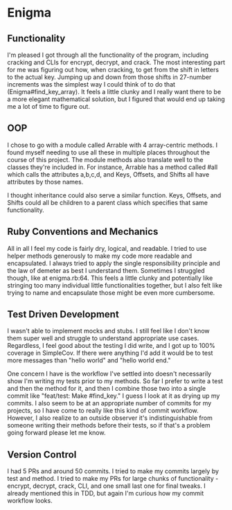 # Enigma

## Functionality

I'm pleased I got through all the functionality of the program, including cracking and CLIs for encrypt, decrypt, and crack.  The most interesting part for me was figuring out how, when cracking, to get from the shift in letters to the actual key.  Jumping up and down from those shifts in 27-number increments was the simplest way I could think of to do that (Enigma#find_key_array).  It feels a little clunky and I really want there to be a more elegant mathematical solution, but I figured that would end up taking me a lot of time to figure out.

## OOP

I chose to go with a module called Arrable with 4 array-centric methods.  I found myself needing to use all these in multiple places throughout the course of this project.  The module methods also translate well to the classes they're included in.  For instance, Arrable has a method called #all which calls the attributes a,b,c,d, and Keys, Offsets, and Shifts all have attributes by those names.

I thought inheritance could also serve a similar function.  Keys, Offsets, and Shifts could all be children to a parent class which specifies that same functionality.

## Ruby Conventions and Mechanics

All in all I feel my code is fairly dry, logical, and readable.  I tried to use helper methods generously to make my code more readable and encapsulated.  I always tried to apply the single responsibility principle and the law of demeter as best I understand them.  Sometimes I struggled though, like at enigma.rb:64.  This feels a little clunky and potentially like stringing too many individual little functionalities together, but I also felt like trying to name and encapsulate those might be even more cumbersome.

## Test Driven Development

I wasn't able to implement mocks and stubs.  I still feel like I don't know them super well and struggle to understand appropriate use cases.  Regardless, I feel good about the testing I did write, and I got up to 100% coverage in SimpleCov.  If there were anything I'd add it would be to test more messages than "hello world" and "hello world end."

One concern I have is the workflow I've settled into doesn't necessarily show I'm writing my tests prior to my methods.  So far I prefer to write a test and then the method for it, and then I combine those two into a single commit like "feat/test: Make #find_key."  I guess I look at it as drying up my commits.  I also seem to be at an appropriate number of commits for my projects, so I have come to really like this kind of commit workflow.  However, I also realize to an outside observer it's indistinguishable from someone writing their methods before their tests, so if that's a problem going forward please let me know.

## Version Control

I had 5 PRs and around 50 commits.  I tried to make my commits largely by test and method.  I tried to make my PRs for large chunks of functionality - encrypt, decrypt, crack, CLI, and one small last one for final tweaks.  I already mentioned this in TDD, but again I'm curious how my commit workflow looks.
